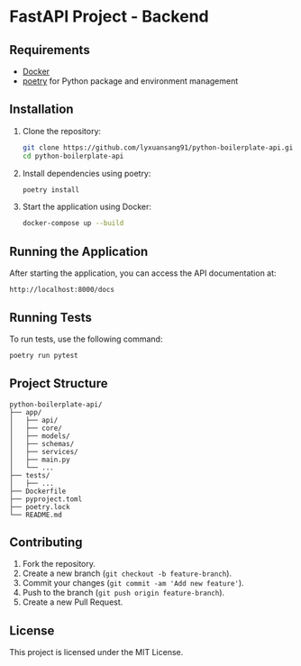 # FastAPI Project - Backend

## Requirements

* [Docker](https://www.docker.com/)
* [poetry](https://python-poetry.org/) for Python package and environment management

## Installation

1. Clone the repository:
    ```sh
    git clone https://github.com/lyxuansang91/python-boilerplate-api.git
    cd python-boilerplate-api
    ```

2. Install dependencies using poetry:
    ```sh
    poetry install
    ```

3. Start the application using Docker:
    ```sh
    docker-compose up --build
    ```

## Running the Application

After starting the application, you can access the API documentation at:
```
http://localhost:8000/docs
```

## Running Tests

To run tests, use the following command:
```sh
poetry run pytest
```

## Project Structure

```
python-boilerplate-api/
├── app/
│   ├── api/
│   ├── core/
│   ├── models/
│   ├── schemas/
│   ├── services/
│   ├── main.py
│   └── ...
├── tests/
│   ├── ...
├── Dockerfile
├── pyproject.toml
├── poetry.lock
└── README.md
```

## Contributing

1. Fork the repository.
2. Create a new branch (`git checkout -b feature-branch`).
3. Commit your changes (`git commit -am 'Add new feature'`).
4. Push to the branch (`git push origin feature-branch`).
5. Create a new Pull Request.

## License

This project is licensed under the MIT License.

